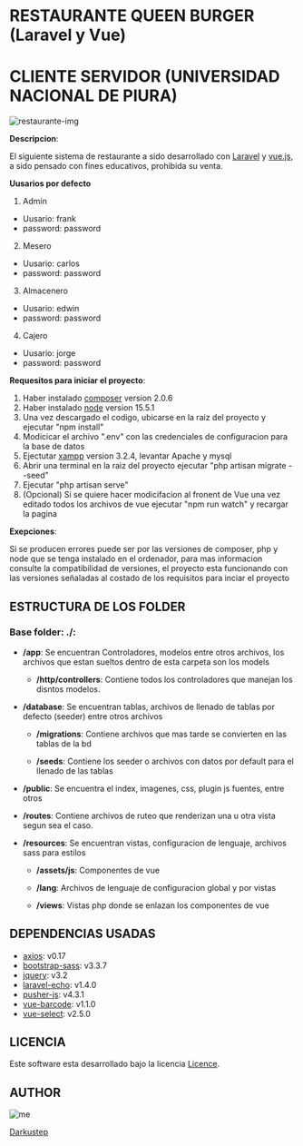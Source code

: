 # RESTAURANTE QUEEN BURGER (Laravel y Vue)
# CLIENTE SERVIDOR (UNIVERSIDAD NACIONAL DE PIURA)

![restaurante-img](https://images.pexels.com/photos/4450334/pexels-photo-4450334.jpeg?auto=compress&cs=tinysrgb&dpr=3&h=750&w=1260)

**Descripcion**:

El siguiente sistema de restaurante a sido desarrollado con [Laravel](https://laravel.com/docs/8.x/installation) y [vue.js](https://vuejs.org/), a sido pensado con fines educativos, prohibida su venta.

**Uusarios por defecto**
1. Admin
* Uusario: frank
* password: password

2. Mesero
* Uusario: carlos
* password: password

3. Almacenero
* Uusario: edwin
* password: password

4. Cajero
* Uusario: jorge
* password: password

**Requesitos para iniciar el proyecto**:

1. Haber instalado [composer](https://getcomposer.org/) version 2.0.6
2. Haber instalado [node](https://nodejs.org/es/) version 15.5.1
3. Una vez descargado el codigo, ubicarse en la raiz del proyecto y ejecutar "npm install"
4. Modicicar el archivo ".env" con las credenciales de configuracion para la base de datos
5. Ejectutar [xampp](https://www.apachefriends.org/es/index.html) version 3.2.4, levantar Apache y mysql
5. Abrir una terminal en la raiz del proyecto ejecutar "php artisan migrate --seed"
6. Ejecutar "php artisan serve"
7. (Opcional) Si se quiere hacer modicifacion al fronent de Vue una vez editado todos los archivos de vue ejecutar "npm run watch" y recargar la pagina

**Exepciones**:

Si se producen errores puede ser por las versiones de composer, php y node que se tenga instalado en el ordenador, para mas informacion consulte la compatibilidad de versiones,
el proyecto esta funcionando con las versiones señaladas al costado de los requisitos para inciar el proyecto 

## ESTRUCTURA DE LOS FOLDER

### Base folder: ./:

*   **/app**:
    Se encuentran Controladores, modelos entre otros archivos, los archivos que estan sueltos dentro de esta carpeta son los models  

    *   **/http/controllers**: Contiene todos los controladores que manejan los disntos modelos.

*   **/database**:
    Se encuentran tablas, archivos de llenado de tablas por defecto (seeder) entre otros archivos
    
    *   **/migrations**: Contiene archivos que mas tarde se convierten en las tablas de la bd
    
    *   **/seeds**: Contiene los seeder o archivos con datos por default para el llenado de las tablas

*   **/public**:
    Se encuentra el index, imagenes, css, plugin js fuentes, entre otros

*   **/routes**:
    Contiene archivos de ruteo que renderizan una u otra vista segun sea el caso.

*   **/resources**:
    Se encuentran vistas, configuracion de lenguaje, archivos sass para estilos
    
    *   **/assets/js**: Componentes de vue 
    
    *   **/lang**: Archivos de lenguaje de configuracion global y por vistas
    
    *   **/views**: Vistas php donde se enlazan los componentes de vue

## DEPENDENCIAS USADAS

*   [axios](): v0.17
*   [bootstrap-sass](): v3.3.7
*   [jquery](): v3.2
*   [laravel-echo](): v1.4.0
*   [pusher-js](): v4.3.1
*   [vue-barcode](): v1.1.0
*   [vue-select](): v2.5.0

## LICENCIA

Este software esta desarrollado bajo la licencia [Licence]().

## AUTHOR

![me](https://avatars.githubusercontent.com/u/55063875?v=4)

[Darkustep](https://github.com/darkus1999)
